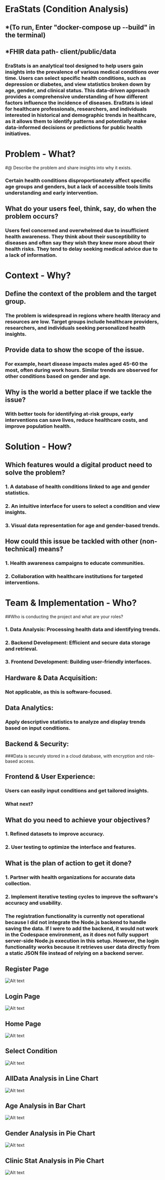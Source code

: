 # EraStats (Condition Analysis)

## *(To run, Enter "docker-compose up --build" in the terminal)
## *FHIR data path- client/public/data

### EraStats is an analytical tool designed to help users gain insights into the prevalence of various medical conditions over time. Users can select specific health conditions, such as depression or diabetes, and view statistics broken down by age, gender, and clinical status. This data-driven approach provides a comprehensive understanding of how different factors influence the incidence of diseases. EraStats is ideal for healthcare professionals, researchers, and individuals interested in historical and demographic trends in healthcare, as it allows them to identify patterns and potentially make data-informed decisions or predictions for public health initiatives.




# Problem - What?

#@ Describe the problem and share insights into why it exists.
### Certain health conditions disproportionately affect specific age groups and genders, but a lack of accessible tools limits understanding and early intervention.

## What do your users feel, think, say, do when the problem occurs?
### Users feel concerned and overwhelmed due to insufficient health awareness. They think about their susceptibility to diseases and often say they wish they knew more about their health risks. They tend to delay seeking medical advice due to a lack of information.



# Context - Why?

## Define the context of the problem and the target group.
### The problem is widespread in regions where health literacy and resources are low. Target groups include healthcare providers, researchers, and individuals seeking personalized health insights.

## Provide data to show the scope of the issue.
### For example, heart disease impacts males aged 45-60 the most, often during work hours. Similar trends are observed for other conditions based on gender and age.

## Why is the world a better place if we tackle the issue?
### With better tools for identifying at-risk groups, early interventions can save lives, reduce healthcare costs, and improve population health.


# Solution - How?

## Which features would a digital product need to solve the problem?
### 1. A database of health conditions linked to age and gender statistics.
### 2. An intuitive interface for users to select a condition and view insights.
### 3. Visual data representation for age and gender-based trends.

## How could this issue be tackled with other (non-technical) means?
### 1. Health awareness campaigns to educate communities.
### 2. Collaboration with healthcare institutions for targeted interventions.


# Team & Implementation - Who?

##Who is conducting the project and what are your roles?
### 1. Data Analysis: Processing health data and identifying trends.
### 2. Backend Development: Efficient and secure data storage and retrieval.
### 3. Frontend Development: Building user-friendly interfaces.


## Hardware & Data Acquisition:
### Not applicable, as this is software-focused.

## Data Analytics:
### Apply descriptive statistics to analyze and display trends based on input conditions.

## Backend & Security:
###Data is securely stored in a cloud database, with encryption and role-based access.

## Frontend & User Experience:
### Users can easily input conditions and get tailored insights.


### What next?

## What do you need to achieve your objectives?
### 1. Refined datasets to improve accuracy.
### 2. User testing to optimize the interface and features.

## What is the plan of action to get it done?
### 1. Partner with health organizations for accurate data collection.
### 2. Implement iterative testing cycles to improve the software's accuracy and usability.





### The registration functionality is currently not operational because I did not integrate the Node.js backend to handle saving the data. If I were to add the backend, it would not work in the Codespace environment, as it does not fully support server-side Node.js execution in this setup. However, the login functionality works because it retrieves user data directly from a static JSON file instead of relying on a backend server.


## Register Page
![Alt text](https://github.com/HasinArman/ICM_EraStats/client/blob/main/Screenshot%20(35).png)

## Login Page
![Alt text](https://github.com/HasinArman/ICM_EraStats/blob/client/main/Screenshot%20(34).png)




## Home Page

![Alt text](https://github.com/HasinArman/ICM_EraStats/client/blob/main/Screenshot%20(203).png)


## Select Condition 

![Alt text](https://github.com/HasinArman/ICM_EraStats/client/blob/main/Screenshot%20(204).png)

## AllData Analysis in Line Chart

![Alt text](https://github.com/HasinArman/ICM_EraStats/client/blob/main/Screenshot%20(205).png)

## Age Analysis in Bar Chart

![Alt text](https://github.com/HasinArman/ICM_EraStats/client/blob/main/Screenshot%20(206).png)

## Gender Analysis in Pie Chart

![Alt text](https://github.com/HasinArman/ICM_EraStats/client/blob/main/Screenshot%20(207).png)

## Clinic Stat Analysis in Pie Chart

![Alt text](https://github.com/HasinArman/ICM_EraStats/client/blob/main/Screenshot%20(208).png)

